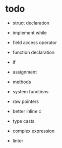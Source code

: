 # todo
- struct declaration
- implement while
- field access operator
- function declaration
- if
- assignment
- methods
- system functions
- raw pointers
- better inline c
- type casts

- complex expression
- linter